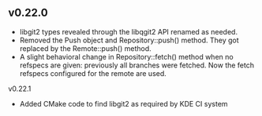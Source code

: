 v0.22.0
-----

* libgit2 types revealed through the libqgit2 API renamed as needed.
* Removed the Push object and Repository::push() method. They got
  replaced by the Remote::push() method.
* A slight behavioral change in Repository::fetch() method when no
  refspecs are given: previously all branches were fetched. Now the
  fetch refspecs configured for the remote are used.

v0.22.1

* Added CMake code to find libgit2 as required by KDE CI system



